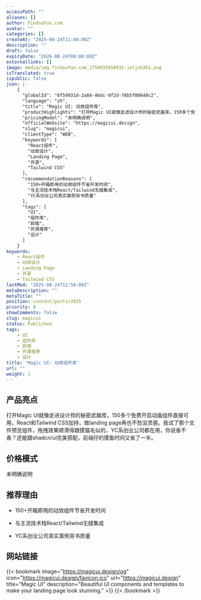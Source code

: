 ```yaml
---
accessPath: ""
aliases: []
author: FindsoFun.com
avatar: ""
categories: []
createAt: "2025-08-24T11:40:00Z"
description: ""
draft: false
expiryDate: "2026-08-24T00:00:00Z"
externallinks: []
image: media/img.findsofun.com_1756035650931-jeljvh3h1.png
isTranslated: true
ispublic: false
json: |-
    {
      "globalId": "6f59931d-2a84-46dc-9f2d-76b5f00640c2",
      "language": "zh",
      "title": "Magic UI: 动效组件库",
      "productHighlights": "打开Magic UI就像走进设计师的秘密武器库，150多个免费开启动画组件直接可用，React和Tailwind CSS加持，做landing page再也不愁没灵感。我试了那个文件预览组件，拖拽效果顺滑得跟摸猫毛似的，YC系创业公司都在用，你说香不香？还能跟shadcn/ui完美搭配，前端仔的摸鱼时间又省了一半。",
      "pricingModel": "未明确说明",
      "officialWebsite": "https://magicui.design",
      "slug": "magicui",
      "clientType": "WEB",
      "keywords": [
        "React组件",
        "动效设计",
        "Landing Page",
        "开源",
        "Tailwind CSS"
      ],
      "recommendationReasons": [
        "150+开箱即用的动效组件节省开发时间",
        "与主流技术栈React/Tailwind无缝集成",
        "YC系创业公司真实案例背书质量"
      ],
      "tags": [
        "UI",
        "组件库",
        "前端",
        "开源推荐",
        "设计"
      ]
    }
keywords:
    - React组件
    - 动效设计
    - Landing Page
    - 开源
    - Tailwind CSS
lastMod: "2025-08-24T12:56:00Z"
metaDescription: ""
metaTitle: ""
position: content/posts/2025
priority: 0
showComments: false
slug: magicui
status: Published
tags:
    - UI
    - 组件库
    - 前端
    - 开源推荐
    - 设计
title: 'Magic UI: 动效组件库'
url: ""
weight: 1
---
```

## 产品亮点
打开Magic UI就像走进设计师的秘密武器库，150多个免费开启动画组件直接可用，React和Tailwind CSS加持，做landing page再也不愁没灵感。我试了那个文件预览组件，拖拽效果顺滑得跟摸猫毛似的，YC系创业公司都在用，你说香不香？还能跟shadcn/ui完美搭配，前端仔的摸鱼时间又省了一半。

## 价格模式
<!--more-->未明确说明

## 推荐理由
- 150+开箱即用的动效组件节省开发时间

- 与主流技术栈React/Tailwind无缝集成

- YC系创业公司真实案例背书质量

## 网站链接
{{< bookmark image="https://magicui.design/og" icon="https://magicui.design/favicon.ico" url="https://magicui.design" title="Magic UI" description="Beautiful UI components and templates to make your landing page look stunning." >}}
{{< /bookmark >}}

